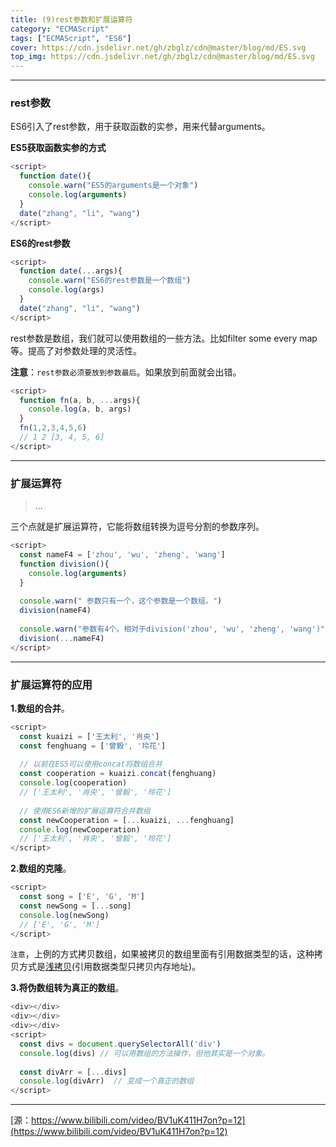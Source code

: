 ```yaml
---
title: (9)rest参数和扩展运算符
category: "ECMAScript"
tags: ["ECMAScript", "ES6"]
cover: https://cdn.jsdelivr.net/gh/zbglz/cdn@master/blog/md/ES.svg
top_img: https://cdn.jsdelivr.net/gh/zbglz/cdn@master/blog/md/ES.svg
---
```


***

### rest参数

ES6引入了rest参数，用于获取函数的实参，用来代替arguments。

**ES5获取函数实参的方式**


```js es
<script>
  function date(){
    console.warn("ES5的arguments是一个对象")
    console.log(arguments)
  }
  date("zhang", "li", "wang")
</script>
```


**ES6的rest参数**


```js es
<script>
  function date(...args){
    console.warn("ES6的rest参数是一个数组")
    console.log(args)
  }
  date("zhang", "li", "wang")
</script>
```


rest参数是数组，我们就可以使用数组的一些方法。比如filter some every map等。提高了对参数处理的灵活性。

**注意**：`rest参数必须要放到参数最后`。如果放到前面就会出错。


```js es
<script>
  function fn(a, b, ...args){
    console.log(a, b, args)
  }
  fn(1,2,3,4,5,6)
  // 1 2 [3, 4, 5, 6]
</script>
```


***

### 扩展运算符

> ...

三个点就是扩展运算符，它能将数组转换为逗号分割的参数序列。


```js es
<script>
  const nameF4 = ['zhou', 'wu', 'zheng', 'wang']
  function division(){
    console.log(arguments)
  }
  
  console.warn(" 参数只有一个，这个参数是一个数组。")
  division(nameF4)
  
  console.warn("参数有4个。相对于division('zhou', 'wu', 'zheng', 'wang')")
  division(...nameF4)
</script>
```


***

### 扩展运算符的应用

**1.数组的合并**。


```js es
<script>
  const kuaizi = ['王太利', '肖央']
  const fenghuang = ['曾毅', '玲花']
  
  // 以前在ES5可以使用concat将数组合并
  const cooperation = kuaizi.concat(fenghuang)
  console.log(cooperation)
  // ['王太利', '肖央', '曾毅', '玲花']
  
  // 使用ES6新增的扩展运算符合并数组
  const newCooperation = [...kuaizi, ...fenghuang]
  console.log(newCooperation)
  // ['王太利', '肖央', '曾毅', '玲花']
</script>
```


**2.数组的克隆**。


```js es
<script>
  const song = ['E', 'G', 'M']
  const newSong = [...song]
  console.log(newSong)
  // ['E', 'G', 'M']
</script>
```


`注意`，上例的方式拷贝数组，如果被拷贝的数组里面有引用数据类型的话，这种拷贝方式是[浅拷贝](https://blog.csdn.net/zhang_cherry/article/details/120121145)(引用数据类型只拷贝内存地址)。


**3.将伪数组转为真正的数组**。


```js es
<div></div>
<div></div>
<div></div>
<script>
  const divs = document.querySelectorAll('div')
  console.log(divs) // 可以用数组的方法操作，但他其实是一个对象。
  
  const divArr = [...divs]
  console.log(divArr)  // 变成一个真正的数组
</script>
```


***

[源：https://www.bilibili.com/video/BV1uK411H7on?p=12](https://www.bilibili.com/video/BV1uK411H7on?p=12)